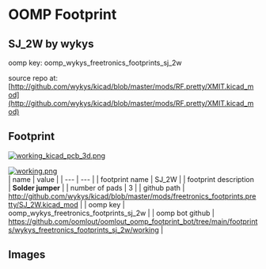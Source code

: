 # OOMP Footprint  
## SJ_2W  by wykys  
  
oomp key: oomp_wykys_freetronics_footprints_sj_2w  
  
source repo at: [http://github.com/wykys/kicad/blob/master/mods/RF.pretty/XMIT.kicad_mod](http://github.com/wykys/kicad/blob/master/mods/RF.pretty/XMIT.kicad_mod)  
## Footprint  
  
[![working_kicad_pcb_3d.png](working_kicad_pcb_3d_600.png)](working_kicad_pcb_3d.png)  
  
[![working.png](working_600.png)](working.png)  
| name | value | 
| --- | --- | 
| footprint name | SJ_2W | 
| footprint description | <b>Solder jumper</b> | 
| number of pads | 3 | 
| github path | http://github.com/wykys/kicad/blob/master/mods/freetronics_footprints.pretty/SJ_2W.kicad_mod | 
| oomp key | oomp_wykys_freetronics_footprints_sj_2w | 
| oomp bot github | https://github.com/oomlout/oomlout_oomp_footprint_bot/tree/main/footprints/wykys_freetronics_footprints_sj_2w/working | 
## Images  
